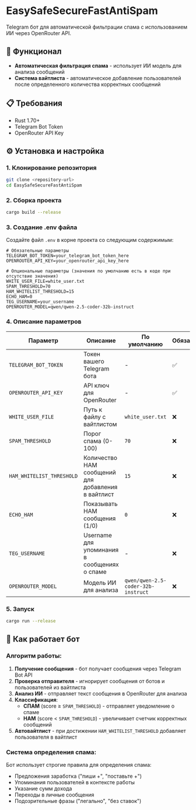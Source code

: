 # EasySafeSecureFastAntiSpam

Telegram бот для автоматической фильтрации спама с использованием ИИ через OpenRouter API.

## 🚀 Функционал

- **Автоматическая фильтрация спама** - использует ИИ модель для анализа сообщений
- **Система вайтлиста** - автоматическое добавление пользователей после определенного количества корректных сообщений

## 📋 Требования

- Rust 1.70+
- Telegram Bot Token
- OpenRouter API Key

## ⚙️ Установка и настройка

### 1. Клонирование репозитория
```bash
git clone <repository-url>
cd EasySafeSecureFastAntiSpam
```

### 2. Сборка проекта
```bash
cargo build --release
```

### 3. Создание .env файла
Создайте файл `.env` в корне проекта со следующим содержимым:

```env
# Обязательные параметры
TELEGRAM_BOT_TOKEN=your_telegram_bot_token_here
OPENROUTER_API_KEY=your_openrouter_api_key_here

# Опциональные параметры (значения по умолчанию есть в коде при отсутствие значения)
WHITE_USER_FILE=white_user.txt
SPAM_THRESHOLD=70
HAM_WHITELIST_THRESHOLD=15
ECHO_HAM=0
TEG_USERNAME=your_username
OPENROUTER_MODEL=qwen/qwen-2.5-coder-32b-instruct
```

### 4. Описание параметров

| Параметр | Описание | По умолчанию | Обязательный |
|----------|----------|--------------|--------------|
| `TELEGRAM_BOT_TOKEN` | Токен вашего Telegram бота | - | ✅ |
| `OPENROUTER_API_KEY` | API ключ для OpenRouter | - | ✅ |
| `WHITE_USER_FILE` | Путь к файлу с вайтлистом | `white_user.txt` | ❌ |
| `SPAM_THRESHOLD` | Порог спама (0-100) | `70` | ❌ |
| `HAM_WHITELIST_THRESHOLD` | Количество HAM сообщений для добавления в вайтлист | `15` | ❌ |
| `ECHO_HAM` | Показывать HAM сообщения (1/0) | `0` | ❌ |
| `TEG_USERNAME` | Username для упоминания в сообщениях о спаме | - | ❌ |
| `OPENROUTER_MODEL` | Модель ИИ для анализа | `qwen/qwen-2.5-coder-32b-instruct` | ❌ |

### 5. Запуск
```bash
cargo run --release
```

## 🤖 Как работает бот

### Алгоритм работы:
1. **Получение сообщения** - бот получает сообщения через Telegram Bot API
2. **Проверка отправителя** - игнорирует сообщения от ботов и пользователей из вайтлиста
3. **Анализ ИИ** - отправляет текст сообщения в OpenRouter для анализа
4. **Классификация**:
   - **СПАМ** (score ≥ `SPAM_THRESHOLD`) - отправляет уведомление о спаме
   - **HAM** (score < `SPAM_THRESHOLD`) - увеличивает счетчик корректных сообщений
5. **Автовайтлист** - при достижении `HAM_WHITELIST_THRESHOLD` добавляет пользователя в вайтлист

### Система определения спама:
Бот использует строгие правила для определения спама:
- Предложения заработка ("пиши +", "поставьте +")
- Упоминания пользователей в контексте работы
- Указание сумм дохода
- Переходы в личные сообщения
- Подозрительные фразы ("легально", "без ставок")
